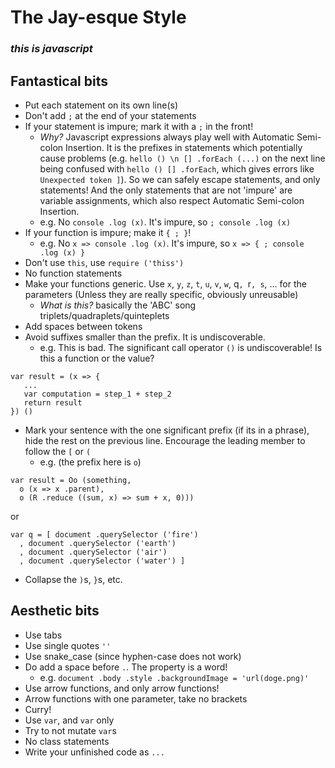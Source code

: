 # The Jay-esque Style

### *this is javascript*

## Fantastical bits
- Put each statement on its own line(s)
- Don't add `;` at the end of your statements
- If your statement is impure; mark it with a `;` in the front!
    - _Why?_ Javascript expressions always play well with Automatic Semi-colon Insertion. It is the prefixes in statements which potentially cause problems (e.g. `hello () \n [] .forEach (...)` on the next line being confused with `hello () [] .forEach`, which gives errors like `Unexpected token ]`). So we can safely escape statements, and only statements! And the only statements that are not 'impure' are variable assignments, which also respect Automatic Semi-colon Insertion.
    - e.g. No `console .log (x)`. It's impure, so `; console .log (x)`
- If your function is impure; make it `{ ; }`!
    - e.g. No `x => console .log (x)`. It's impure, so `x => { ; console .log (x) }`
- Don't use `this`, use `require ('thiss')`
- No function statements
- Make your functions generic. Use `x`, `y`, `z`, `t`, `u`, `v`, `w`, q`, `r`, s`, ... for the parameters (Unless they are really specific, obviously unreusable)
   - _What is this?_ basically the 'ABC' song triplets/quadraplets/quinteplets
- Add spaces between tokens
- Avoid suffixes smaller than the prefix. It is undiscoverable.
    - e.g. This is bad. The significant call operator `()` is undiscoverable! Is this a function or the value?

```
var result = (x => {
   ...
   var computation = step_1 + step_2
   return result
}) ()
```
- Mark your sentence with the one significant prefix (if its in a phrase), hide the rest on the previous line. Encourage the leading member to follow the `[` or `(`
    - e.g. (the prefix here is `o`)

```
var result = Oo (something,
  o (x => x .parent),
  o (R .reduce ((sum, x) => sum + x, 0)))
```
   or
```
var q = [ document .querySelector ('fire')
  , document .querySelector ('earth')
  , document .querySelector ('air')
  , document .querySelector ('water') ]
```
- Collapse the `)`s, `}`s, etc.

## Aesthetic bits
- Use tabs
- Use single quotes `''`
- Use snake_case (since hyphen-case does not work)
- Do add a space before `.`. The property is a word!
    - e.g. `document .body .style .backgroundImage = 'url(doge.png)'`
- Use arrow functions, and only arrow functions!
- Arrow functions with one parameter, take no brackets
- Curry!
- Use `var`, and `var` only
- Try to not mutate `var`s
- No class statements
- Write your unfinished code as `...`
